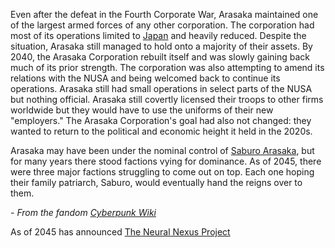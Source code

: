 
Even after the defeat in the Fourth Corporate War, Arasaka maintained one of the largest armed forces of any other corporation. The corporation had most of its operations limited to [Japan](https://cyberpunk.fandom.com/wiki/Japan "Japan") and heavily reduced. Despite the situation, Arasaka still managed to hold onto a majority of their assets. By 2040, the Arasaka Corporation rebuilt itself and was slowly gaining back much of its prior strength. The corporation was also attempting to amend its relations with the NUSA and being welcomed back to continue its operations. Arasaka still had small operations in select parts of the NUSA but nothing official. Arasaka still covertly licensed their troops to other firms worldwide but they would have to use the uniforms of their new "employers." The Arasaka Corporation's goal had also not changed: they wanted to return to the political and economic height it held in the 2020s.

Arasaka may have been under the nominal control of [Saburo Arasaka](https://cyberpunk.fandom.com/wiki/Saburo_Arasaka "Saburo Arasaka"), but for many years there stood factions vying for dominance. As of 2045, there were three major factions struggling to come out on top. Each one hoping their family patriarch, Saburo, would eventually hand the reigns over to them.

 *- From the fandom [Cyberpunk Wiki](https://cyberpunk.fandom.com/wiki/Arasaka#2040_-_2076)*


As of 2045 has announced  [The Neural Nexus Project](The%20Neural%20Nexus%20Project.md)

